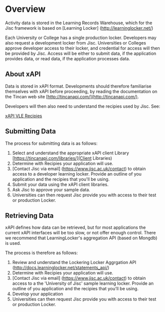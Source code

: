 # Overview
Activity data is stored in the Learning Records Warehouse, which for the Jisc framework is based on [Learning Locker] (http://learninglocker.net/)

Each University or College has a single production locker. Developers may also request a development locker from Jisc. Universities or Colleges approve developer access to their locker, and credential for access will then be provided by Jisc. Access will be either to submit data, if the application provides data, or read data, if the application processes data.

## About xAPI

Data is stored in xAPI format.  Developments should therefore familiarise themselves with xAPI before proceeding, by reading the documentation on the Tincan web site [http://tincanapi.com/](http://tincanapi.com/).

Developers will then also need to understand the recipies used by Jisc. See:

[xAPI VLE Recipies](https://github.com/jiscdev/xapi-vle)

## Submitting Data

The process for submitting data is as follows:

1. Select and understand the appropriate xAPI client Library [https://tincanapi.com/libraries/](Client Libraries)
2. Determine with Recipies your application will use.
3. [Contact Jisc via email] (https://www.jisc.ac.uk/contact) to obtain access to a developer learning locker.  Provide an outline of you application and the recipies that you'll be using.
4. Submit your data using the xAPI client libraries.
5. Ask Jisc to approve your sample data.
6. Universities can then request Jisc provide you with access to their test or production Locker.

## Retrieving Data

xAPI defines how data can be retrieved, but for most applications the current xAPI interfaces will be too slow, or not offer enough control.  There we recommend that LearningLocker's aggregation API (based on Mongdb) is used.  

The process is therefore as follows:

1. Review and understand the Lockering Locker Aggrgation API (http://docs.learninglocker.net/statements_api/)
2. Determine with Recipies your application will use.
3. [Contact Jisc via email] (https://www.jisc.ac.uk/contact) to obtain access to a the 'University of Jisc' sample learning locker.  Provide an outline of you application and the recipies that you'll be using.
4. Develop your application
5. Universities can then request Jisc provide you with access to their test or production Locker.



